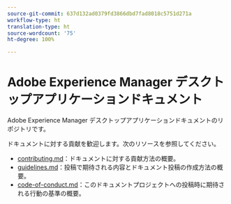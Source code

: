 ```yaml
---
source-git-commit: 637d132ad0379fd3866dbd7fad8018c5751d271a
workflow-type: ht
translation-type: ht
source-wordcount: '75'
ht-degree: 100%

---
```

# Adobe Experience Manager デスクトップアプリケーションドキュメント

Adobe Experience Manager デスクトップアプリケーションドキュメントのリポジトリです。

ドキュメントに対する貢献を歓迎します。次のリソースを参照してください。

* [contributing.md](contributing.md)：ドキュメントに対する貢献方法の概要。
* [guidelines.md](guidelines.md)：投稿で期待される内容とドキュメント投稿の作成方法の概要。
* [code-of-conduct.md](code-of-conduct.md)：このドキュメントプロジェクトへの投稿時に期待される行動の基準の概要。
